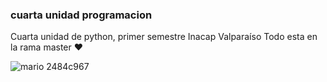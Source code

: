 ### cuarta unidad programacion
Cuarta unidad de python, primer semestre Inacap Valparaíso 
Todo esta en la rama master ♥


![mario 2484c967](https://user-images.githubusercontent.com/89460645/172989979-5f28271f-ea51-41b6-a64f-2591d29cbfc9.gif)
